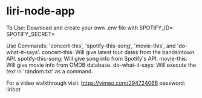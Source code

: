 # liri-node-app

To Use: Download and create your own .env file with 
SPOTIFY_ID=<userID>
SPOTIFY_SECRET=<userSecret>

Use Commands: 'concert-this', 'spotify-this-song', 'movie-this', and 'do-what-it-says'.
concert-this: Will give latest tour dates from the bandsintown API.
spotify-this-song: Will give song info from Spotify's API.
movie-this: Will give movie info from OMDB database.
do-what-it-says: Will execute the text in 'random.txt' as a command.

For a video walkthrough visit:
https://vimeo.com/294724066
password: liribot
